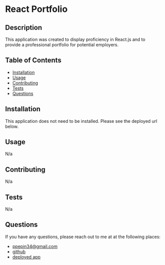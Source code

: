 # React Portfolio
  

  ## Description

  This application was created to display proficiency in React.js and to provide a professional portfolio for potential employers.

  ## Table of Contents
  - [Installation](#installation)
  - [Usage](#usage)
  - [Contributing](#contributing)
  - [Tests](#tests)
  - [Questions](#questions)
  

  ## Installation

  This application does not need to be installed. Please see the deployed url below.
  
  ## Usage

  N/a

  ## Contributing
  
  N/a

  ## Tests
  
  N/a

  ## Questions

  If you have any questions, please reach out to me at at the following places:
  
  - ppepin34@gmail.com
  - [github](github.com/ppepin34)
  - [deployed app](ppepin34.github.io/react-portfolio)

  
